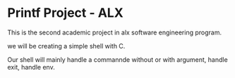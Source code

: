 # Printf Project - ALX
This is the second academic project in alx software engineering program.

we will be creating a simple shell with C.

Our shell will mainly handle a commannde without or with argument, handle exit, handle env.